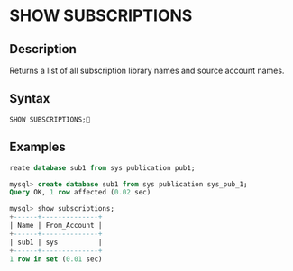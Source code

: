 # **SHOW SUBSCRIPTIONS**

## **Description**

Returns a list of all subscription library names and source account names.

## **Syntax**

```
SHOW SUBSCRIPTIONS;
```

## **Examples**

```sql
reate database sub1 from sys publication pub1;

mysql> create database sub1 from sys publication sys_pub_1;
Query OK, 1 row affected (0.02 sec)

mysql> show subscriptions;
+------+--------------+
| Name | From_Account |
+------+--------------+
| sub1 | sys          |
+------+--------------+
1 row in set (0.01 sec)
```

